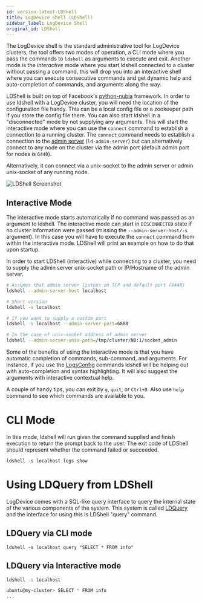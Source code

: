 ```yaml
---
id: version-latest-LDShell
title: LogDevice Shell (LDShell)
sidebar_label: LogDevice Shell
original_id: LDShell
---
```

The LogDevice shell is the standard administrative tool for LogDevice
clusters, the tool offers two modes of operation, a CLI mode where you pass
the commands to `ldshell` as arguments to execute and exit. Another mode is the
_interactive_ mode where you start ldshell connected to a cluster without
passing a command, this will drop you into an interactive shell where you can
execute consecutive commands and get dynamic help and auto-completion of
commands, and arguments along the way.

LDShell is built on top of Facebook's
[python-nubia](https://github.com/facebookincubator/python-nubia.git) framework.
In order to use ldshell with a LogDevice cluster, you will need the location of
the configuration file handy. This can be a local config file or a zookeeper
path if you store the config file there. You can also start ldshell in a
"disconnected" mode by not supplying any arguments. This will start the
interactive mode where you can use the `connect` command to establish a
connection to a running cluster. The `connect` command needs to establish a
connection to the [admin server](administration/admin_server.md) 
(`ld-admin-server`) but can alternatively connect
to any node on the cluster via the admin port (default admin port for nodes is `6440`).

Alternatively, it can connect via a unix-socket to the admin server or admin
unix-socket of any running node.

![LDShell Screenshot](assets/ldshell-screenshot-1.png "LDShell Screenshot")

## Interactive Mode
The interactive mode starts automatically if no command was passed as an
argument to ldshell. The interactive mode can start in `DISCONNECTED` state if
no cluster information were passed (missing the `--admin-server-host/-s` argument).
In this case you will have to execute the `connect` command from within the
interactive mode. LDShell will print an example on how to do that upon startup.

In order to start LDShell (interactive) while connecting to a cluster, you need
to supply the admin server unix-socket path or IP/Hostname of the admin server.

```bash
# Assumes that admin server listens on TCP and default port (6440)
ldshell --admin-server-host localhost

# Short version
ldshell -s localhost

# If you want to supply a custom port
ldshell -s localhost --admin-server-port=6888

# In the case of unix-socket address of admin server
ldshell --admin-server-unix-path=/tmp/cluster/N0:1/socket_admin
```

Some of the benefits of using the interactive mode is that you have automatic
completion of commands, sub-command, and arguments. For instance, if you use
the [LogsConfig](Logs) commands ldshell will be helping out with auto-completion
and syntax highlighting. It will also suggest the arguments with interactive
contextual help.

A couple of handy tips, you can exit by `q`, `quit`, or `Ctrl+D`. Also use
`help` command to see which commands are available to you.

# CLI Mode

In this mode, ldshell will run given the command supplied and finish execution
to return the prompt back to the user. The exit code of LDShell should represent
whether the command failed or succeeded.
```shell-session
ldshell -s localhost logs show
```

# Using LDQuery from LDShell
LogDevice comes with a SQL-like query interface to query the internal state of
the various components of the system. This system is called [LDQuery](LDQuery)
  and the interface for using this is LDShell "query" command.

## LDQuery via CLI mode

```shell-session
ldshell -s localhost query "SELECT * FROM info"
```

## LDQuery via Interactive mode

```bash
ldshell -s localhost

ubuntu@my-cluster> SELECT * FROM info
...
```
